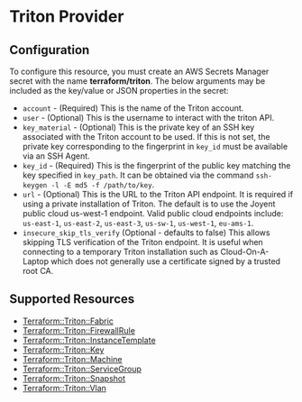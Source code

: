 # Triton Provider

## Configuration

To configure this resource, you must create an AWS Secrets Manager secret with the name **terraform/triton**. The below arguments may be included as the key/value or JSON properties in the secret:

* `account` - (Required) This is the name of the Triton account.
* `user` - (Optional) This is the username to interact with the triton API.
* `key_material` - (Optional) This is the private key of an SSH key associated
with the Triton account to be used. If this is not set, the private key corresponding
to the fingerprint in `key_id` must be available via an SSH Agent.
* `key_id` - (Required) This is the fingerprint of the public key matching the key
specified in `key_path`. It can be obtained via the command `ssh-keygen -l -E md5 -f /path/to/key`.
* `url` - (Optional) This is the URL to the Triton API endpoint. It is required
if using a private installation of Triton. The default is to use the Joyent public
cloud us-west-1 endpoint. Valid public cloud endpoints include: `us-east-1`, `us-east-2`,
`us-east-3`, `us-sw-1`, `us-west-1`, `eu-ams-1`.
* `insecure_skip_tls_verify` (Optional - defaults to false) This allows skipping
TLS verification of the Triton endpoint. It is useful when connecting to a temporary
Triton installation such as Cloud-On-A-Laptop which does not generally use a certificate
signed by a trusted root CA.


## Supported Resources

* [Terraform::Triton::Fabric](docs/providers/triton/Fabric.md)
* [Terraform::Triton::FirewallRule](docs/providers/triton/FirewallRule.md)
* [Terraform::Triton::InstanceTemplate](docs/providers/triton/InstanceTemplate.md)
* [Terraform::Triton::Key](docs/providers/triton/Key.md)
* [Terraform::Triton::Machine](docs/providers/triton/Machine.md)
* [Terraform::Triton::ServiceGroup](docs/providers/triton/ServiceGroup.md)
* [Terraform::Triton::Snapshot](docs/providers/triton/Snapshot.md)
* [Terraform::Triton::Vlan](docs/providers/triton/Vlan.md)